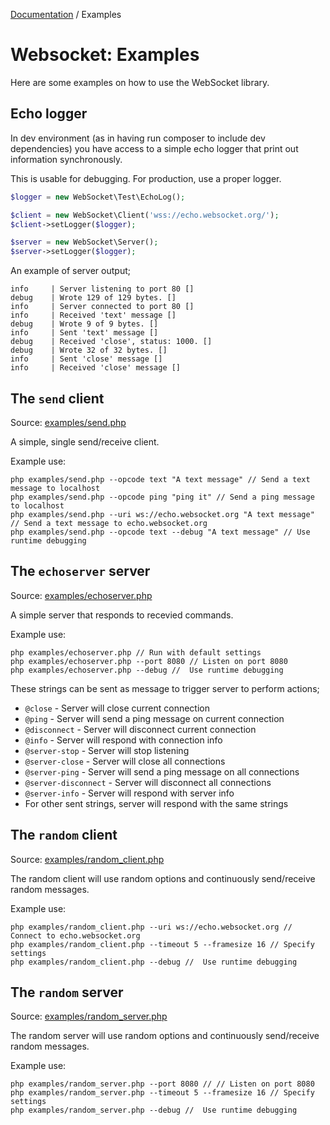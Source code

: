 [Documentation](Index.md) / Examples

# Websocket: Examples

Here are some examples on how to use the WebSocket library.

##  Echo logger

In dev environment (as in having run composer to include dev dependencies) you have
access to a simple echo logger that print out information synchronously.

This is usable for debugging. For production, use a proper logger.

```php
$logger = new WebSocket\Test\EchoLog();

$client = new WebSocket\Client('wss://echo.websocket.org/');
$client->setLogger($logger);

$server = new WebSocket\Server();
$server->setLogger($logger);
```

An example of server output;
```
info     | Server listening to port 80 []
debug    | Wrote 129 of 129 bytes. []
info     | Server connected to port 80 []
info     | Received 'text' message []
debug    | Wrote 9 of 9 bytes. []
info     | Sent 'text' message []
debug    | Received 'close', status: 1000. []
debug    | Wrote 32 of 32 bytes. []
info     | Sent 'close' message []
info     | Received 'close' message []
```

## The `send` client

Source: [examples/send.php](../examples/send.php)

A simple, single send/receive client.

Example use:
```
php examples/send.php --opcode text "A text message" // Send a text message to localhost
php examples/send.php --opcode ping "ping it" // Send a ping message to localhost
php examples/send.php --uri ws://echo.websocket.org "A text message" // Send a text message to echo.websocket.org
php examples/send.php --opcode text --debug "A text message" // Use runtime debugging
```

## The `echoserver` server

Source: [examples/echoserver.php](../examples/echoserver.php)

A simple server that responds to recevied commands.

Example use:
```
php examples/echoserver.php // Run with default settings
php examples/echoserver.php --port 8080 // Listen on port 8080
php examples/echoserver.php --debug //  Use runtime debugging
```

These strings can be sent as message to trigger server to perform actions;
* `@close` -  Server will close current connection
* `@ping` - Server will send a ping message on current connection
* `@disconnect` - Server will disconnect current connection
* `@info` - Server will respond with connection info
* `@server-stop` - Server will stop listening
* `@server-close` - Server will close all connections
* `@server-ping` - Server will send a ping message on all connections
* `@server-disconnect` - Server will disconnect all connections
* `@server-info` - Server will respond with server info
* For other sent strings, server will respond with the same strings

## The `random` client

Source: [examples/random_client.php](../examples/random_client.php)

The random client will use random options and continuously send/receive random messages.

Example use:
```
php examples/random_client.php --uri ws://echo.websocket.org // Connect to echo.websocket.org
php examples/random_client.php --timeout 5 --framesize 16 // Specify settings
php examples/random_client.php --debug //  Use runtime debugging
```

## The `random` server

Source: [examples/random_server.php](../examples/random_server.php)

The random server will use random options and continuously send/receive random messages.

Example use:
```
php examples/random_server.php --port 8080 // // Listen on port 8080
php examples/random_server.php --timeout 5 --framesize 16 // Specify settings
php examples/random_server.php --debug //  Use runtime debugging
```
